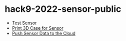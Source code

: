 # hack9-2022-sensor-public

- [Test Sensor](sensor-test)
- [Print 3D Case for Sensor](3D-Printable-Case-NineAir-Hack9-2022)
- [Push Sensor Data to the Cloud](sensor-app)
